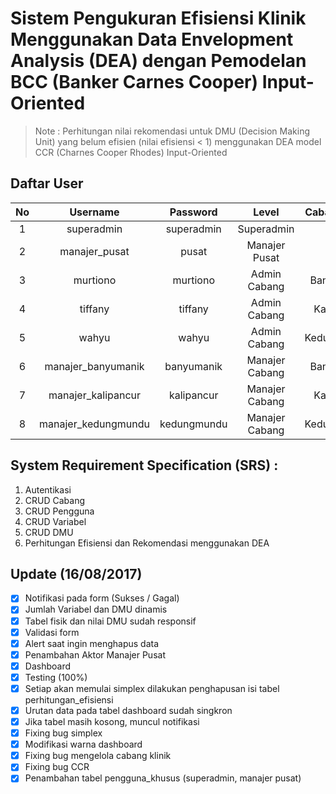 # Sistem Pengukuran Efisiensi Klinik Menggunakan Data Envelopment Analysis (DEA) dengan Pemodelan BCC (Banker Carnes Cooper) Input-Oriented

> Note : Perhitungan nilai rekomendasi untuk DMU (Decision Making Unit) yang belum efisien (nilai efisiensi < 1) menggunakan DEA model CCR (Charnes Cooper Rhodes) Input-Oriented



## Daftar User
| No | Username | Password | Level | Cabang Klinik |
| :-: | :-: | :-: | :-: | :-: |
| 1 | superadmin    | superadmin | Superadmin | |
| 2 | manajer_pusat | pusat | Manajer Pusat | |
| 3 | murtiono | murtiono | Admin Cabang | Banyumanik |
| 4 | tiffany | tiffany | Admin Cabang | Kalipancur |
| 5 | wahyu | wahyu | Admin Cabang | Kedungmundu |
| 6 | manajer_banyumanik | banyumanik | Manajer Cabang | Banyumanik |
| 7 | manajer_kalipancur | kalipancur | Manajer Cabang | Kalipancur |
| 8 | manajer_kedungmundu | kedungmundu | Manajer Cabang | Kedungmundu |

## System Requirement Specification (SRS) :
1. Autentikasi
2. CRUD Cabang
3. CRUD Pengguna
4. CRUD Variabel
5. CRUD DMU
6. Perhitungan Efisiensi dan Rekomendasi menggunakan DEA

## Update (16/08/2017)
- [x] Notifikasi pada form (Sukses / Gagal)
- [x] Jumlah Variabel dan DMU dinamis
- [x] Tabel fisik dan nilai DMU sudah responsif
- [x] Validasi form
- [x] Alert saat ingin menghapus data
- [x] Penambahan Aktor Manajer Pusat
- [x] Dashboard
- [x] Testing (100%)
- [x] Setiap akan memulai simplex dilakukan penghapusan isi tabel perhitungan_efisiensi
- [x] Urutan data pada tabel dashboard sudah singkron
- [x] Jika tabel masih kosong, muncul notifikasi
- [x] Fixing bug simplex
- [x] Modifikasi warna dashboard
- [x] Fixing bug mengelola cabang klinik
- [x] Fixing bug CCR
- [x] Penambahan tabel pengguna_khusus (superadmin, manajer pusat)
